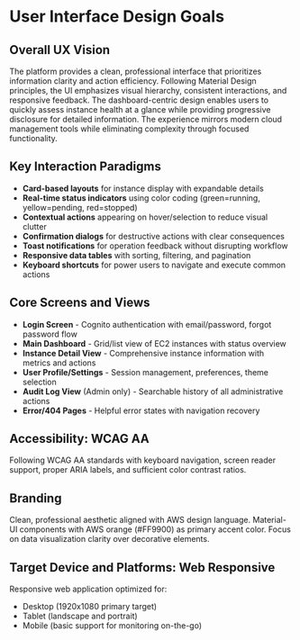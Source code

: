 # User Interface Design Goals

## Overall UX Vision

The platform provides a clean, professional interface that prioritizes information clarity and action efficiency. Following Material Design principles, the UI emphasizes visual hierarchy, consistent interactions, and responsive feedback. The dashboard-centric design enables users to quickly assess instance health at a glance while providing progressive disclosure for detailed information. The experience mirrors modern cloud management tools while eliminating complexity through focused functionality.

## Key Interaction Paradigms

- **Card-based layouts** for instance display with expandable details
- **Real-time status indicators** using color coding (green=running, yellow=pending, red=stopped)
- **Contextual actions** appearing on hover/selection to reduce visual clutter
- **Confirmation dialogs** for destructive actions with clear consequences
- **Toast notifications** for operation feedback without disrupting workflow
- **Responsive data tables** with sorting, filtering, and pagination
- **Keyboard shortcuts** for power users to navigate and execute common actions

## Core Screens and Views

- **Login Screen** - Cognito authentication with email/password, forgot password flow
- **Main Dashboard** - Grid/list view of EC2 instances with status overview
- **Instance Detail View** - Comprehensive instance information with metrics and actions
- **User Profile/Settings** - Session management, preferences, theme selection
- **Audit Log View** (Admin only) - Searchable history of all administrative actions
- **Error/404 Pages** - Helpful error states with navigation recovery

## Accessibility: WCAG AA

Following WCAG AA standards with keyboard navigation, screen reader support, proper ARIA labels, and sufficient color contrast ratios.

## Branding

Clean, professional aesthetic aligned with AWS design language. Material-UI components with AWS orange (#FF9900) as primary accent color. Focus on data visualization clarity over decorative elements.

## Target Device and Platforms: Web Responsive

Responsive web application optimized for:
- Desktop (1920x1080 primary target)
- Tablet (landscape and portrait)
- Mobile (basic support for monitoring on-the-go)
